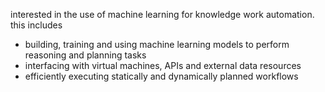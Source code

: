 interested in the use of machine learning for knowledge work automation. this includes
- building, training and using machine learning models to perform reasoning and planning tasks
- interfacing with virtual machines, APIs and external data resources
- efficiently executing statically and dynamically planned workflows
